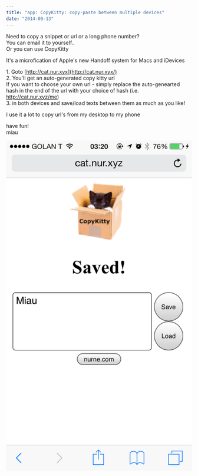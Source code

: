 ```yaml
---
title: "app: CopyKitty: copy-paste between multiple devices"
date: "2014-09-13"
---
```


Need to copy a snippet or url or a long phone number?  
You can email it to yourself..  
Or you can use CopyKitty  
  
It's a microfication of Apple's new Handoff system for Macs and iDevices  
  
1\. Goto [http://cat.nur.xyx](http://cat.nur.xyx/)  
2\. You'll get an auto-generated copy kitty url  
If you want to choose your own url - simply replace the auto-genearted hash in the end of the url with your choice of hash (i.e. http://cat.nur.xyz/me)  
3\. in both devices and save/load texts between them as much as you like!  
  
I use it a lot to copy url's from my desktop to my phone  
  
have fun!  
miau  
  

[![](images/17450-miau.png)](https://nurnachman.files.wordpress.com/2014/09/17450-miau.png)
